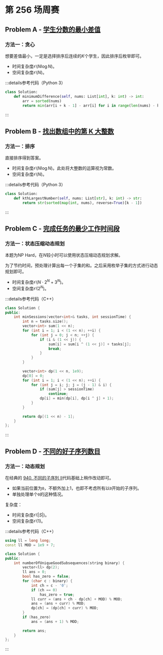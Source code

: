 # 第 256 场周赛

## Problem A - [学生分数的最小差值](https://leetcode.cn/problems/minimum-difference-between-highest-and-lowest-of-k-scores/)

### 方法一：贪心

想要差值最小，一定是选择排序后连续的$K$个学生，因此排序后枚举即可。

- 时间复杂度$\mathcal{O}(N\log N)$。
- 空间复杂度$\mathcal{O}(N)$。

:::details参考代码（Python 3）

```python
class Solution:
    def minimumDifference(self, nums: List[int], k: int) -> int:
        arr = sorted(nums)
        return min(arr[i + k - 1] - arr[i] for i in range(len(nums) - k + 1))
```

:::

## Problem B - [找出数组中的第 K 大整数](https://leetcode.cn/problems/find-the-kth-largest-integer-in-the-array/)

### 方法一：排序

直接排序得到答案。

- 时间复杂度$\mathcal{O}(N\log N)$。此处将大整数的运算视为常数。
- 空间复杂度$\mathcal{O}(N)$。

:::details参考代码（Python 3）

```python
class Solution:
    def kthLargestNumber(self, nums: List[str], k: int) -> str:
        return str(sorted(map(int, nums), reverse=True)[k - 1])
```

:::

## Problem C - [完成任务的最少工作时间段](https://leetcode.cn/problems/minimum-number-of-work-sessions-to-finish-the-tasks/)

### 方法一：状态压缩动态规划

本题为NP Hard，在$N$较小时可以使用状态压缩动态规划求解。

为了节约时间，预处理计算出每一个子集的和。之后采用枚举子集的方式进行动态规划即可。

- 时间复杂度$\mathcal{O}(N\cdot2^N+3^N)$。
- 空间复杂度$\mathcal{O}(2^N)$。

:::details参考代码（C++）

```cpp
class Solution {
public:
    int minSessions(vector<int>& tasks, int sessionTime) {
        int n = tasks.size();
        vector<int> sum(1 << n);
        for (int i = 1; i < (1 << n); ++i) {
            for (int j = 0; j < n; ++j) {
                if (i & (1 << j)) {
                    sum[i] = sum[i ^ (1 << j)] + tasks[j];
                    break;
                }
            }
        }
        
        vector<int> dp(1 << n, 1e9);
        dp[0] = 0;
        for (int i = 1; i < (1 << n); ++i) {
            for (int j = i; j; j = (j - 1) & i) {
                if (sum[j] > sessionTime)
                    continue;
                dp[i] = min(dp[i], dp[i ^ j] + 1);
            }
        }
        
        return dp[(1 << n) - 1];
    }
};
```

:::

## Problem D - [不同的好子序列数目](https://leetcode.cn/problems/number-of-unique-good-subsequences/)

### 方法一：动态规划

在经典的 [940. 不同的子序列 II](https://leetcode.cn/problems/distinct-subsequences-ii/)代码基础上稍作改动即可。

- 如果当前位置为`0`，不额外加上$1$，也即不考虑所有以`0`开始的子序列。
- 单独处理单个`0`的这种情况。

复杂度：

- 时间复杂度$\mathcal{O}(|S|)$。
- 空间复杂度$\mathcal{O}(1)$。

:::details参考代码（C++）

```cpp
using ll = long long;
const ll MOD = 1e9 + 7;

class Solution {
public:
    int numberOfUniqueGoodSubsequences(string binary) {
        vector<ll> dp(2);
        ll ans = 0;
        bool has_zero = false;
        for (char c : binary) {
            int ch = c - '0';
            if (ch == 0)
                has_zero = true;
            ll curr = (ans + ch - dp[ch] + MOD) % MOD;
            ans = (ans + curr) % MOD;
            dp[ch] = (dp[ch] + curr) % MOD;
        }
        if (has_zero)
            ans = (ans + 1) % MOD;
        
        return ans;
    }
};
```

:::
